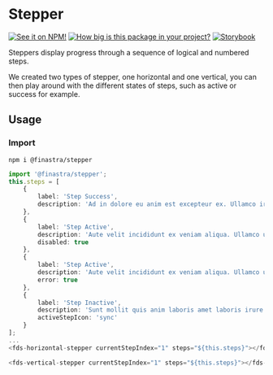 # Stepper

[![See it on NPM!](https://img.shields.io/npm/v/@finastra/stepper?style=for-the-badge)](https://www.npmjs.com/package/@finastra/stepper)
[![How big is this package in your project?](https://img.shields.io/bundlephobia/minzip/@finastra/stepper?style=for-the-badge)](https://bundlephobia.com/result?p=@finastra/stepper')
[![Storybook](https://shields.io/badge/-Play%20with%20this%20web%20component-2a0481?logo=storybook&style=for-the-badge)](https://finastra.github.io/finastra-design-system/?path=/story/forms-stepper-horizontal--default)


Steppers display progress through a sequence of logical and numbered steps.

We created two types of stepper, one horizontal and one vertical, you can then play around with the different states of steps, such as active or success for example.

## Usage

### Import

```
npm i @finastra/stepper
```

```ts
import '@finastra/stepper';
this.steps = [
    {
        label: 'Step Success',
        description: 'Ad in dolore eu anim est excepteur ex. Ullamco irure voluptate laboris cupidatat non excepteur minim nulla dolor. '
    },
    {
        label: 'Step Active',
        description: 'Aute velit incididunt ex veniam aliqua. Ullamco ullamco reprehenderit laborum aliquip dolor. Do elit sint ullamco .',
        disabled: true
    },
    {
        label: 'Step Active',
        description: 'Aute velit incididunt ex veniam aliqua. Ullamco ullamco reprehenderit laborum aliquip dolor. Do elit sint ullamco .',
        error: true
    },
    {
        label: 'Step Inactive',
        description: 'Sunt mollit quis anim laboris amet laboris irure magna. Fugiat ullamco ea qui consequat laborum. ',
        activeStepIcon: 'sync'
    }
];
...
<fds-horizontal-stepper currentStepIndex="1" steps="${this.steps}"></fds-horizontal-stepper>

<fds-vertical-stepper currentStepIndex="1" steps="${this.steps}"></fds-vertical-stepper>
```
